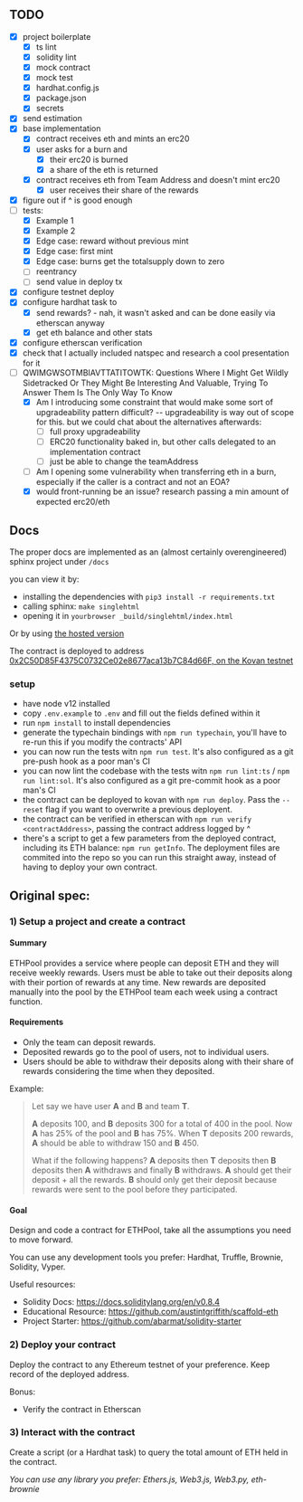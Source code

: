 ## TODO
- [x] project boilerplate
    - [x] ts lint
    - [x] solidity lint
    - [x] mock contract
    - [x] mock test
    - [x] hardhat.config.js
    - [x] package.json
    - [x] secrets
- [x] send estimation
- [x] base implementation
    - [x] contract receives eth and mints an erc20
    - [x] user asks for a burn and
        - [x] their erc20 is burned
        - [x] a share of the eth is returned
    - [x] contract receives eth from Team Address and doesn't mint erc20
        - [x] user receives their share of the rewards
- [x] figure out if ^ is good enough
- [ ] tests:
    - [x] Example 1
    - [x] Example 2
    - [x] Edge case: reward without previous mint
    - [x] Edge case: first mint
    - [x] Edge case: burns get the totalsupply down to zero
    - [ ] reentrancy
    - [ ] send value in deploy tx
- [x] configure testnet deploy
- [x] configure hardhat task to
    - [x] send rewards? - nah, it wasn't asked and can be done easily via etherscan anyway
    - [x] get eth balance and other stats
- [x] configure etherscan verification
- [x] check that I actually included natspec and research a cool presentation for it
- [ ] QWIMGWSOTMBIAVTTATITOWTK: Questions Where I Might Get Wildly Sidetracked Or They Might Be Interesting And Valuable, Trying To Answer Them Is The Only Way To Know
    - [x] Am I introducing some constraint that would make some sort of upgradeability pattern difficult? -- upgradeability is way out of scope for this. but we could chat about the alternatives afterwards:
        - [ ] full proxy upgradeability
        - [ ] ERC20 functionality baked in, but other calls delegated to an implementation contract
        - [ ] just be able to change the teamAddress
    - [ ] Am I opening some vulnerability when transferring eth in a burn, especially if the caller is a contract and not an EOA?
    - [x] would front-running be an issue? research passing a min amount of expected erc20/eth

## Docs
The proper docs are implemented as an (almost certainly overengineered) sphinx project under `/docs`

you can view it by:
- installing the dependencies with `pip3 install -r requirements.txt`
- calling sphinx: `make singlehtml`
- opening it in `yourbrowser _build/singlehtml/index.html`

Or by using [the hosted version](https://static.capu.tech/other/exactly-rtd/)

The contract is deployed to address [0x2C50D85F4375C0732Ce02e8677aca13b7C84d66F, on the Kovan testnet](https://kovan.etherscan.io/address/0x2C50D85F4375C0732Ce02e8677aca13b7C84d66F)

### setup
- have node v12 installed
- copy `.env.example` to `.env` and fill out the fields defined within it
- run `npm install` to install dependencies
- generate the typechain bindings with `npm run typechain`, you'll have to re-run this if you modify the contracts' API
- you can now run the tests witn `npm run test`. It's also configured as a git pre-push hook as a poor man's CI
- you can now lint the codebase with the tests witn `npm run lint:ts` / `npm run lint:sol`. It's also configured as a git pre-commit hook as a poor man's CI
- the contract can be deployed to kovan with `npm run deploy`. Pass the `--reset` flag if you want to overwrite a previous deployent.
- the contract can be verified in etherscan with `npm run verify <contractAddress>`, passing the contract address logged by ^
- there's a script to get a few parameters from the deployed contract, including its ETH balance: `npm run getInfo`. The deployment files are commited into the repo so you can run this straight away, instead of having to deploy your own contract.

## Original spec:

### 1) Setup a project and create a contract

#### Summary

ETHPool provides a service where people can deposit ETH and they will receive weekly rewards. Users must be able to take out their deposits along with their portion of rewards at any time. New rewards are deposited manually into the pool by the ETHPool team each week using a contract function.

#### Requirements

- Only the team can deposit rewards.
- Deposited rewards go to the pool of users, not to individual users.
- Users should be able to withdraw their deposits along with their share of rewards considering the time when they deposited.

Example:

> Let say we have user **A** and **B** and team **T**.
>
> **A** deposits 100, and **B** deposits 300 for a total of 400 in the pool. Now **A** has 25% of the pool and **B** has 75%. When **T** deposits 200 rewards, **A** should be able to withdraw 150 and **B** 450.
>
> What if the following happens? **A** deposits then **T** deposits then **B** deposits then **A** withdraws and finally **B** withdraws.
> **A** should get their deposit + all the rewards.
> **B** should only get their deposit because rewards were sent to the pool before they participated.

#### Goal

Design and code a contract for ETHPool, take all the assumptions you need to move forward.

You can use any development tools you prefer: Hardhat, Truffle, Brownie, Solidity, Vyper.

Useful resources:

- Solidity Docs: https://docs.soliditylang.org/en/v0.8.4
- Educational Resource: https://github.com/austintgriffith/scaffold-eth
- Project Starter: https://github.com/abarmat/solidity-starter

### 2) Deploy your contract

Deploy the contract to any Ethereum testnet of your preference. Keep record of the deployed address.

Bonus:

- Verify the contract in Etherscan

### 3) Interact with the contract

Create a script (or a Hardhat task) to query the total amount of ETH held in the contract.

_You can use any library you prefer: Ethers.js, Web3.js, Web3.py, eth-brownie_
